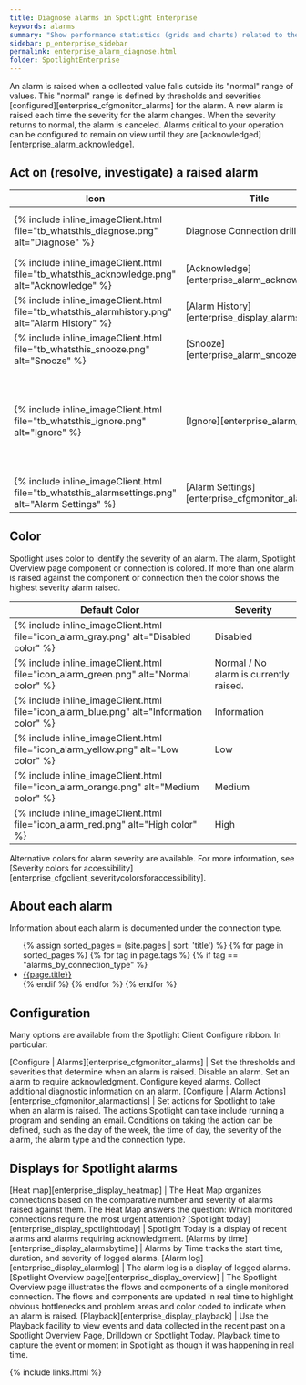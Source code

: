 ```yaml
---
title: Diagnose alarms in Spotlight Enterprise
keywords: alarms
summary: "Show performance statistics (grids and charts) related to the raised alarm."
sidebar: p_enterprise_sidebar
permalink: enterprise_alarm_diagnose.html
folder: SpotlightEnterprise
---
```


An alarm is raised when a collected value falls outside its "normal" range of values. This "normal" range is defined by thresholds and severities [configured][enterprise_cfgmonitor_alarms] for the alarm. A new alarm is raised each time the severity for the alarm changes. When the severity returns to normal, the alarm is canceled. Alarms critical to your operation can be configured to remain on view until they are [acknowledged][enterprise_alarm_acknowledge].

## Act on (resolve, investigate) a raised alarm

Icon | Title | Description
--------------|----------|------------
{% include inline_imageClient.html file="tb_whatsthis_diagnose.png" alt="Diagnose" %} | Diagnose Connection drilldowns | Show performance statistics ([grids][enterprise_display_grids] and [charts][enterprise_display_charts]) related to the raised alarm.
{% include inline_imageClient.html file="tb_whatsthis_acknowledge.png" alt="Acknowledge" %} | [Acknowledge][enterprise_alarm_acknowledge] | Acknowledge the alarm. This is appropriate for alarms that are configured to require acknowledgment.
{% include inline_imageClient.html file="tb_whatsthis_alarmhistory.png" alt="Alarm History" %} | [Alarm History][enterprise_display_alarmsbytime] | Show the alarm in Alarms by Time.
{% include inline_imageClient.html file="tb_whatsthis_snooze.png" alt="Snooze" %} | [Snooze][enterprise_alarm_snooze] | Temporarily remove the visual alert associated with the alarm.
{% include inline_imageClient.html file="tb_whatsthis_ignore.png" alt="Ignore" %} | [Ignore][enterprise_alarm_ignore] |  Configure Spotlight to ignore the alarm and future cases of the alarm. Select the rule by which you want Spotlight to ignore future cases: ignore this alarm for the current value or for the current connection. The choices are dependent on the type of alarm. This is a simplified interface for [Do not alarm for certain values][enterprise_cfgmonitor_alarm_ignorevalues].
{% include inline_imageClient.html file="tb_whatsthis_alarmsettings.png" alt="Alarm Settings" %} | [Alarm Settings][enterprise_cfgmonitor_alarms] | Configure the thresholds and severities that determine when the alarm is raised.


## Color

Spotlight uses color to identify the severity of an alarm. The alarm, Spotlight Overview page component or connection is colored. If more than one alarm is raised against the component or connection then the color shows the highest severity alarm raised.

Default Color | Severity
--------------|---------
{% include inline_imageClient.html file="icon_alarm_gray.png" alt="Disabled color" %} | Disabled
{% include inline_imageClient.html file="icon_alarm_green.png" alt="Normal color" %} | Normal / No alarm is currently raised.
{% include inline_imageClient.html file="icon_alarm_blue.png" alt="Information color" %} | Information
{% include inline_imageClient.html file="icon_alarm_yellow.png" alt="Low color" %} | Low
{% include inline_imageClient.html file="icon_alarm_orange.png" alt="Medium color" %} | Medium
{% include inline_imageClient.html file="icon_alarm_red.png" alt="High color" %} | High

Alternative colors for alarm severity are available. For more information, see [Severity colors for accessibility][enterprise_cfgclient_severitycolorsforaccessibility].

## About each alarm
Information about each alarm is documented under the connection type.

<ul>
{% assign sorted_pages = (site.pages | sort: 'title') %}
{% for page in sorted_pages %}
{% for tag in page.tags %}
{% if tag == "alarms_by_connection_type" %}
<li><a href="{{ page.url | prepend: site.baseurl}}">{{page.title}}</a></li>
{% endif %}
{% endfor %}
{% endfor %}
</ul>

## Configuration
Many options are available from the Spotlight Client Configure ribbon. In particular:

[Configure \| Alarms][enterprise_cfgmonitor_alarms] | Set the thresholds and severities that determine when an alarm is raised. Disable an alarm. Set an alarm to require acknowledgment. Configure keyed alarms. Collect additional diagnostic information on an alarm.
[Configure \| Alarm Actions][enterprise_cfgmonitor_alarmactions] | Set actions for Spotlight to take when an alarm is raised. The actions Spotlight can take include running a program and sending an email. Conditions on taking the action can be defined, such as the day of the week, the time of day, the severity of the alarm, the alarm type and the connection type.


## Displays for Spotlight alarms

[Heat map][enterprise_display_heatmap] | The Heat Map organizes connections based on the comparative number and severity of alarms raised against them. The Heat Map answers the question: Which monitored connections require the most urgent attention?
[Spotlight today][enterprise_display_spotlighttoday] | Spotlight Today is a display of recent alarms and alarms requiring acknowledgment.
[Alarms by time][enterprise_display_alarmsbytime] | Alarms by Time tracks the start time, duration, and severity of logged alarms.
[Alarm log][enterprise_display_alarmlog] | The alarm log is a display of logged alarms.
[Spotlight Overview page][enterprise_display_overview] | The Spotlight Overview page illustrates the flows and components of a single monitored connection. The flows and components are updated in real time to highlight obvious bottlenecks and problem areas and color coded to indicate when an alarm is raised.
[Playback][enterprise_display_playback] | Use the Playback facility to view events and data collected in the recent past on a Spotlight Overview Page, Drilldown or Spotlight Today. Playback time to capture the event or moment in Spotlight as though it was happening in real time.





{% include links.html %}
